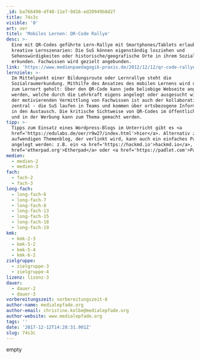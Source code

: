 ```yaml
---
_id: ba766490-df48-11e7-9d16-ed20949b8d27
title: 74s3c
visible: '0'
art: oer
titel: 'Mobiles Lernen: QR-Code Rallye'
desc: >-
  Eine mit QR-Codes geführte Lern-Rallye mit Smartphones/Tablets erlaubt viele
  kreative Lernszenarien: Die SuS können eigenständig losziehen und 
  Sehenswürdigkeiten oder historische/geografische Orte in ihrem Sozialraum
  erkunden. Fachwissen wird gezielt angebunden.
link: 'https://www.medienpaedagogik-praxis.de/2012/12/12/qr-code-rallye/'
lernziele: >-
  Im Mittelpunkt einer Bildungsroute oder Lernrallye steht die
  Sozialraumerkundung. Mithilfe des Ansatzes des mobilen Lernens wird das Wissen
  zum Lernort geholt: Über den QR-Code kann jede beliebige Webseite angesteuert
  werden, welche durch die Lehrkraft eigens angelegt oder ausgesucht wird. Neben
  der motivierenden Vermittlung von Fachwissen ist auch der kollaborative Aspekt
  zentral - die SuS laufen in Teams und kommen über ortsbezogene Informationen
  in den Austausch. Die kritische Sichtweise von QR-Codes im öffentlichen Raum
  und in der Werbung kann zum Thema gemacht werden.
tipp: >-
  Tipps zum Einsatz eines Wordpress-Blogs im Unterricht gibt es <a
  href='https://edulabs.de/oer/r9w27/index.html'>hier</a>. Alternativ zu einem
  aufwendigen Themenblog, der verlinkt wird, kann auch ein einfaches Pad
  angelegt werden: z.B. ein <a href='https://hackmd.io'>hackmd.io</a>, <a
  href='etherpad.org'>Etherpad</a> oder <a href='https://padlet.com'>Padlet</a>.
medien:
  - medien-2
  - medien-3
fach:
  - fach-2
  - fach-3
long-fach:
  - long-fach-6
  - long-fach-7
  - long-fach-8
  - long-fach-13
  - long-fach-15
  - long-fach-18
  - long-fach-19
kmk:
  - kmk-2-3
  - kmk-5-2
  - kmk-5-4
  - kmk-6-2
zielgruppe:
  - zielgruppe-3
  - zielgruppe-4
lizenz: lizenz-3
dauer:
  - dauer-2
  - dauer-3
vorbereitungszeit: vorbereitungszeit-6
author-name: medialepfade.org
author-email: christine.kolbe@medialepfade.org
author-website: www.medialepfade.org
tags: ''
date: '2017-12-12T14:28:31.901Z'
slug: 74s3c
---
```

empty
